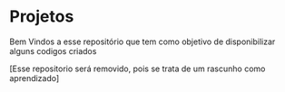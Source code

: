 # Projetos

Bem Vindos a esse repositório que tem como objetivo de disponibilizar alguns codigos criados

[Esse repositorio será removido, pois se trata de um rascunho como aprendizado]
